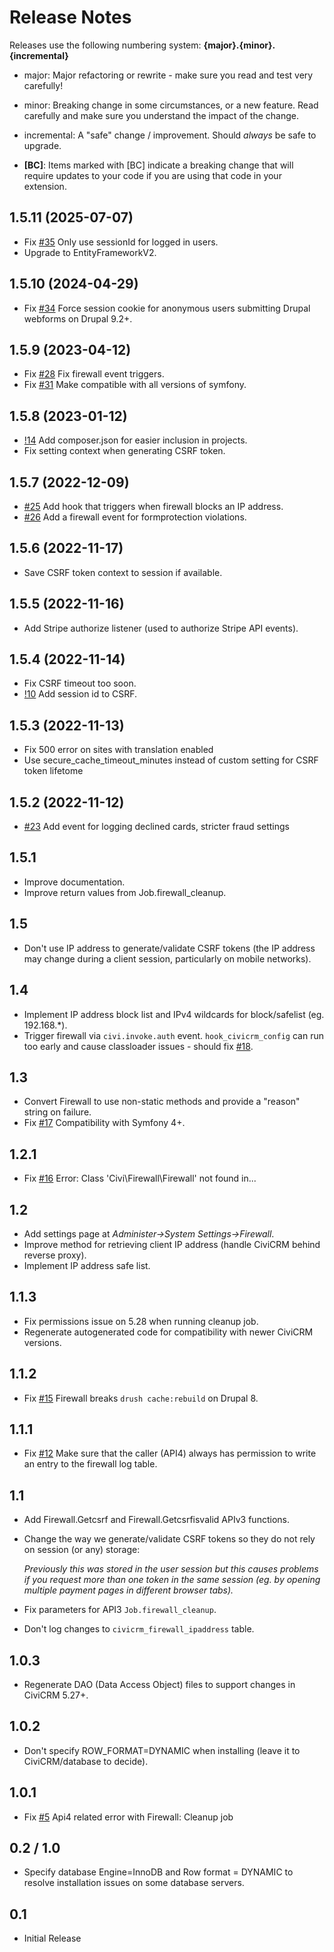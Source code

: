 # Release Notes

Releases use the following numbering system:
**{major}.{minor}.{incremental}**

* major: Major refactoring or rewrite - make sure you read and test very carefully!
* minor: Breaking change in some circumstances, or a new feature. Read carefully and make sure you understand the impact of the change.
* incremental: A "safe" change / improvement. Should *always* be safe to upgrade.

* **[BC]**: Items marked with [BC] indicate a breaking change that will require updates to your code if you are using that code in your extension.

## 1.5.11 (2025-07-07)

* Fix [#35](https://lab.civicrm.org/extensions/firewall/-/issues/35) Only use sessionId for logged in users.
* Upgrade to EntityFrameworkV2.

## 1.5.10 (2024-04-29)

* Fix [#34](https://lab.civicrm.org/extensions/firewall/-/merge_requests/18) Force session cookie for anonymous users submitting Drupal webforms on Drupal 9.2+.

## 1.5.9 (2023-04-12)

* Fix [#28](https://lab.civicrm.org/extensions/firewall/-/issues/28) Fix firewall event triggers.
* Fix [#31](https://lab.civicrm.org/extensions/firewall/-/issues/31) Make compatible with all versions of symfony.

## 1.5.8 (2023-01-12)

* [!14](https://lab.civicrm.org/extensions/firewall/-/merge_requests/14) Add composer.json for easier inclusion in projects.
* Fix setting context when generating CSRF token.

## 1.5.7 (2022-12-09)

* [#25](https://lab.civicrm.org/extensions/firewall/-/issues/25) Add hook that triggers when firewall blocks an IP address.
* [#26](https://lab.civicrm.org/extensions/firewall/-/issues/26) Add a firewall event for formprotection violations.

## 1.5.6 (2022-11-17)

* Save CSRF token context to session if available.

## 1.5.5 (2022-11-16)

* Add Stripe authorize listener (used to authorize Stripe API events).

## 1.5.4 (2022-11-14)

* Fix CSRF timeout too soon.
* [!10](https://lab.civicrm.org/extensions/firewall/-/merge_requests/10) Add session id to CSRF.

## 1.5.3 (2022-11-13)

* Fix 500 error on sites with translation enabled
* Use secure_cache_timeout_minutes instead of custom setting for CSRF token lifetome

## 1.5.2 (2022-11-12)

* [#23](https://lab.civicrm.org/extensions/firewall/-/issues/23) Add event for logging declined cards, stricter fraud settings

## 1.5.1

* Improve documentation.
* Improve return values from Job.firewall_cleanup.

## 1.5

* Don't use IP address to generate/validate CSRF tokens (the IP address may change during a client session, particularly on mobile networks).

## 1.4

* Implement IP address block list and IPv4 wildcards for block/safelist (eg. 192.168.*).
* Trigger firewall via `civi.invoke.auth` event. `hook_civicrm_config` can run too early and cause classloader issues - should fix [#18](https://lab.civicrm.org/extensions/firewall/-/issues/18).

## 1.3

* Convert Firewall to use non-static methods and provide a "reason" string on failure.
* Fix [#17](https://lab.civicrm.org/extensions/firewall/-/issues/17) Compatibility with Symfony 4+.

## 1.2.1

* Fix [#16](https://lab.civicrm.org/extensions/firewall/-/issues/16) Error: Class 'Civi\\Firewall\\Firewall' not found in...

## 1.2

* Add settings page at *Administer->System Settings->Firewall*.
* Improve method for retrieving client IP address (handle CiviCRM behind reverse proxy).
* Implement IP address safe list.

## 1.1.3

* Fix permissions issue on 5.28 when running cleanup job.
* Regenerate autogenerated code for compatibility with newer CiviCRM versions.

## 1.1.2

* Fix [#15](https://lab.civicrm.org/extensions/firewall/-/issues/15) Firewall breaks `drush cache:rebuild` on Drupal 8.

## 1.1.1

* Fix [#12](https://lab.civicrm.org/extensions/firewall/-/issues/12) Make sure that the caller (API4) always has permission to write an entry to the firewall log table.

## 1.1

* Add Firewall.Getcsrf and Firewall.Getcsrfisvalid APIv3 functions.
* Change the way we generate/validate CSRF tokens so they do not rely on session (or any) storage:

  *Previously this was stored in the user session but this causes problems if you request more than one token in the same session (eg. by opening multiple payment pages in different browser tabs).*

* Fix parameters for API3 `Job.firewall_cleanup`.
* Don't log changes to `civicrm_firewall_ipaddress` table.

## 1.0.3

* Regenerate DAO (Data Access Object) files to support changes in CiviCRM 5.27+.

## 1.0.2

* Don't specify ROW_FORMAT=DYNAMIC when installing (leave it to CiviCRM/database to decide).

## 1.0.1

* Fix [#5](https://lab.civicrm.org/extensions/firewall/-/issues/5) Api4 related error with Firewall: Cleanup job

## 0.2 / 1.0

* Specify database Engine=InnoDB and Row format = DYNAMIC to resolve installation issues on some database servers.

## 0.1

* Initial Release
